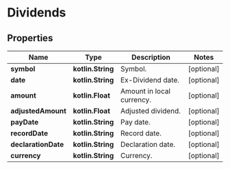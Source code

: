 
# Dividends

## Properties
Name | Type | Description | Notes
------------ | ------------- | ------------- | -------------
**symbol** | **kotlin.String** | Symbol. |  [optional]
**date** | **kotlin.String** | Ex-Dividend date. |  [optional]
**amount** | **kotlin.Float** | Amount in local currency. |  [optional]
**adjustedAmount** | **kotlin.Float** | Adjusted dividend. |  [optional]
**payDate** | **kotlin.String** | Pay date. |  [optional]
**recordDate** | **kotlin.String** | Record date. |  [optional]
**declarationDate** | **kotlin.String** | Declaration date. |  [optional]
**currency** | **kotlin.String** | Currency. |  [optional]



